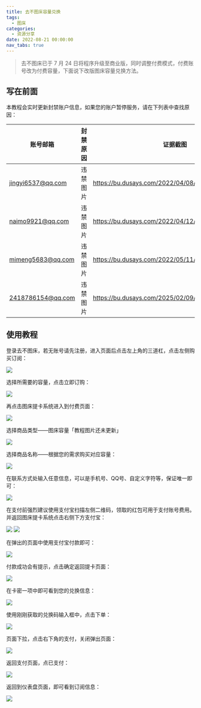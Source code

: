 ```yaml
---
title: 去不图床容量兑换
tags:
  - 图床
categories:
  - 资源分享
date: 2022-08-21 00:00:00
nav_tabs: true
---
```


> 去不图床已于 7 月 24 日将程序升级至商业版，同时调整付费模式，付费账号改为付费容量，下面说下改版图床容量兑换方法。

<!-- more -->

## 写在前面

本教程会实时更新封禁账户信息，如果您的账户暂停服务，请在下列表中查找原因：

| 账号邮箱 | 封禁原因 | 证据截图 |
| - | - | - |
| jingyi6537@qq.com | 违禁图片 | https://bu.dusays.com/2022/04/08/624f1fa86631b.png |
| naimo9921@qq.com | 违禁图片 | https://bu.dusays.com/2022/04/12/6254daab94b88.png |
| mimeng5683@qq.com | 违禁图片 | https://bu.dusays.com/2022/05/11/627bdabcef8b8.jpg |
| 2418786154@qq.com | 违禁图片 | https://bu.dusays.com/2025/02/09/67a88e56cfef7.jpg |

## 使用教程

登录去不图床，若无账号请先注册，进入页面后点击左上角的三道杠，点击左侧购买订阅：

![](https://cdn.dusays.com/2022/08/496-1.jpg)

选择所需要的容量，点击立即订购：

![](https://cdn.dusays.com/2022/08/496-2.jpg)

再点击图床提卡系统进入到付费页面：

![](https://cdn.dusays.com/2022/08/496-3.jpg)

选择商品类型——图床容量「教程图片还未更新」

![](https://cdn.dusays.com/2021/11/405-3.jpg)

选择商品名称——根据您的需求购买对应容量：

![](https://cdn.dusays.com/2021/11/405-4.jpg)

在联系方式处输入任意信息，可以是手机号、QQ号、自定义字符等，保证唯一即可：

![](https://cdn.dusays.com/2021/11/405-5.jpg)

在支付前强烈建议使用支付宝扫描左侧二维码，领取的红包可用于支付账号费用。并返回图床提卡系统点击右侧下方支付宝：

![](https://cdn.dusays.com/2021/11/405-6.jpg)
![](https://cdn.dusays.com/2021/11/405-7.jpg)

在弹出的页面中使用支付宝付款即可：

![](https://cdn.dusays.com/2021/11/405-8.jpg)

付款成功会有提示，点击确定返回提卡页面：

![](https://cdn.dusays.com/2021/11/405-9.jpg)

在卡密一项中即可看到您的兑换信息：

![](https://cdn.dusays.com/2022/08/496-4.jpg)

使用刚刚获取的兑换码输入框中，点击下单：

![](https://cdn.dusays.com/2022/08/496-5.jpg)

页面下拉，点击右下角的支付，关闭弹出页面：

![](https://cdn.dusays.com/2022/08/496-6.jpg)

返回支付页面，点已支付：

![](https://cdn.dusays.com/2022/08/496-7.jpg)

返回到仪表盘页面，即可看到订阅信息：

![](https://cdn.dusays.com/2022/08/496-8.jpg)
